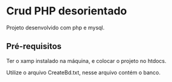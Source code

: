 # Crud PHP desorientado
Projeto desenvolvido com php e mysql.

## Pré-requisitos
Ter o xamp instalado na máquina, e colocar o projeto no htdocs.

Utilize o arquivo CreateBd.txt, nesse arquivo contém o banco.
